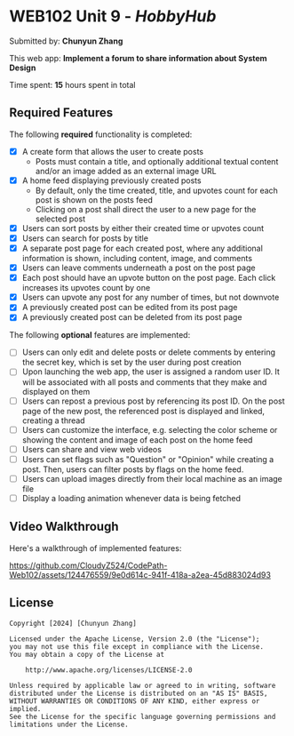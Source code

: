 # WEB102 Unit 9 - *HobbyHub*

Submitted by: **Chunyun Zhang**

This web app: **Implement a forum to share information about System Design**

Time spent: **15** hours spent in total

## Required Features

The following **required** functionality is completed:

* [x] A create form that allows the user to create posts
    - Posts must contain a title, and optionally additional textual content and/or an image added as an external image URL
* [x] A home feed displaying previously created posts
    - By default, only the time created, title, and upvotes count for each post is shown on the posts feed
    - Clicking on a post shall direct the user to a new page for the selected post
* [x] Users can sort posts by either their created time or upvotes count
* [x] Users can search for posts by title
* [x] A separate post page for each created post, where any additional information is shown, including content, image, and comments
* [x] Users can leave comments underneath a post on the post page
* [x] Each post should have an upvote button on the post page. Each click increases its upvotes count by one
* [x] Users can upvote any post for any number of times, but not downvote
* [x] A previously created post can be edited from its post page
* [x] A previously created post can be deleted from its post page

The following **optional** features are implemented:

* [ ] Users can only edit and delete posts or delete comments by entering the secret key, which is set by the user during post creation
* [ ] Upon launching the web app, the user is assigned a random user ID. It will be associated with all posts and comments that they make and displayed on them
* [ ] Users can repost a previous post by referencing its post ID. On the post page of the new post, the referenced post is displayed and linked, creating a thread
* [ ] Users can customize the interface, e.g. selecting the color scheme or showing the content and image of each post on the home feed
* [ ] Users can share and view web videos
* [ ] Users can set flags such as "Question" or "Opinion" while creating a post. Then, users can filter posts by flags on the home feed.
* [ ] Users can upload images directly from their local machine as an image file
* [ ] Display a loading animation whenever data is being fetched

## Video Walkthrough

Here's a walkthrough of implemented features:

https://github.com/CloudyZ524/CodePath-Web102/assets/124476559/9e0d614c-941f-418a-a2ea-45d883024d93

## License

    Copyright [2024] [Chunyun Zhang]

    Licensed under the Apache License, Version 2.0 (the "License");
    you may not use this file except in compliance with the License.
    You may obtain a copy of the License at

        http://www.apache.org/licenses/LICENSE-2.0

    Unless required by applicable law or agreed to in writing, software
    distributed under the License is distributed on an "AS IS" BASIS,
    WITHOUT WARRANTIES OR CONDITIONS OF ANY KIND, either express or implied.
    See the License for the specific language governing permissions and
    limitations under the License.
